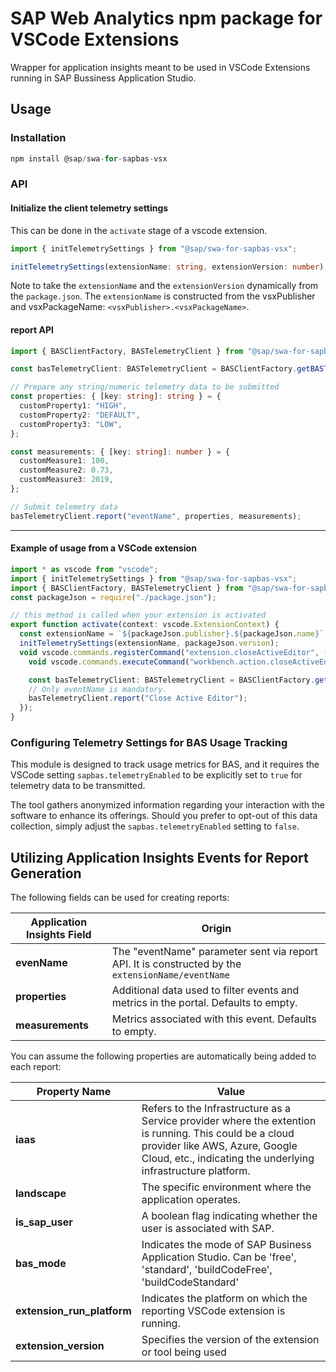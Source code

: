 # SAP Web Analytics npm package for VSCode Extensions

Wrapper for application insights meant to be used in VSCode Extensions running in SAP Bussiness Application Studio.

## Usage

### Installation

```typescript
npm install @sap/swa-for-sapbas-vsx
```

### API

#### Initialize the client telemetry settings

This can be done in the `activate` stage of a vscode extension.

```typescript
import { initTelemetrySettings } from "@sap/swa-for-sapbas-vsx";

initTelemetrySettings(extensionName: string, extensionVersion: number);
```

Note to take the `extensionName` and the `extensionVersion` dynamically from the `package.json`.
The `extensionName` is constructed from the vsxPublisher and vsxPackageName: `<vsxPublisher>.<vsxPackageName>`.

#### report API

```typescript
import { BASClientFactory, BASTelemetryClient } from "@sap/swa-for-sapbas-vsx";

const basTelemetryClient: BASTelemetryClient = BASClientFactory.getBASTelemetryClient();

// Prepare any string/numeric telemetry data to be submitted
const properties: { [key: string]: string } = {
  customProperty1: "HIGH",
  customProperty2: "DEFAULT",
  customProperty3: "LOW",
};

const measurements: { [key: string]: number } = {
  customMeasure1: 100,
  customMeasure2: 0.73,
  customMeasure3: 2019,
};

// Submit telemetry data
basTelemetryClient.report("eventName", properties, measurements);
```

---

#### Example of usage from a VSCode extension

```typescript
import * as vscode from "vscode";
import { initTelemetrySettings } from "@sap/swa-for-sapbas-vsx";
import { BASClientFactory, BASTelemetryClient } from "@sap/swa-for-sapbas-vsx";
const packageJson = require("./package.json");

// this method is called when your extension is activated
export function activate(context: vscode.ExtensionContext) {
  const extensionName = `${packageJson.publisher}.${packageJson.name}`; // e.g. SAP.vscode-close-editor
  initTelemetrySettings(extensionName, packageJson.version);
  void vscode.commands.registerCommand("extension.closeActiveEditor", () => {
    void vscode.commands.executeCommand("workbench.action.closeActiveEditor");

    const basTelemetryClient: BASTelemetryClient = BASClientFactory.getBASTelemetryClient();
    // Only eventName is mandatory.
    basTelemetryClient.report("Close Active Editor");
  });
}
```

### Configuring Telemetry Settings for BAS Usage Tracking

This module is designed to track usage metrics for BAS, and it requires the VSCode setting `sapbas.telemetryEnabled` to be explicitly set to `true` for telemetry data to be transmitted.

The tool gathers anonymized information regarding your interaction with the software to enhance its offerings. Should you prefer to opt-out of this data collection, simply adjust the `sapbas.telemetryEnabled` setting to `false`.

## Utilizing Application Insights Events for Report Generation

The following fields can be used for creating reports:

| Application Insights Field | Origin                                                                                            |
| -------------------------- | ------------------------------------------------------------------------------------------------- |
| **evenName**               | The "eventName" parameter sent via report API. It is constructed by the `extensionName/eventName` |
| **properties**             | Additional data used to filter events and metrics in the portal. Defaults to empty.               |
| **measurements**           | Metrics associated with this event. Defaults to empty.                                            |

You can assume the following properties are automatically being added to each report:

| Property Name              | Value                                                                                                                                                                                                     |
| -------------------------- | --------------------------------------------------------------------------------------------------------------------------------------------------------------------------------------------------------- |
| **iaas**                   | Refers to the Infrastructure as a Service provider where the extention is running. This could be a cloud provider like AWS, Azure, Google Cloud, etc., indicating the underlying infrastructure platform. |
| **landscape**              | The specific environment where the application operates.                                                                                                                                                  |
| **is_sap_user**            | A boolean flag indicating whether the user is associated with SAP.                                                                                                                                        |
| **bas_mode**               | Indicates the mode of SAP Business Application Studio. Can be 'free', 'standard', 'buildCodeFree', 'buildCodeStandard'                                                                                    |
| **extension_run_platform** | Indicates the platform on which the reporting VSCode extension is running.                                                                                                                                |
| **extension_version**      | Specifies the version of the extension or tool being used                                                                                                                                                 |
